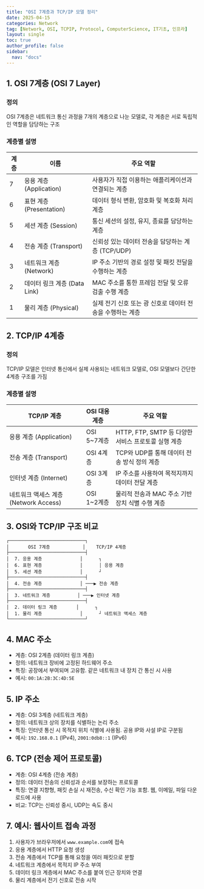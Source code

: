 ```yaml
---
title: "OSI 7계층과 TCP/IP 모델 정리"
date: 2025-04-15
categories: Network
tag: [Network, OSI, TCPIP, Protocol, ComputerScience, IT기초, 인프라]
layout: single
toc: true
author_profile: false
sidebar:
  nav: "docs"
---
```


## 1. OSI 7계층 (OSI 7 Layer)

### 정의

OSI 7계층은 네트워크 통신 과정을 7개의 계층으로 나눈 모델로, 각 계층은 서로 독립적인 역할을 담당하는 구조

### 계층별 설명

| 계층 | 이름                         | 주요 역할                                                 |
| ---- | ---------------------------- | --------------------------------------------------------- |
| 7    | 응용 계층 (Application)      | 사용자가 직접 이용하는 애플리케이션과 연결되는 계층       |
| 6    | 표현 계층 (Presentation)     | 데이터 형식 변환, 암호화 및 복호화 처리 계층              |
| 5    | 세션 계층 (Session)          | 통신 세션의 설정, 유지, 종료를 담당하는 계층              |
| 4    | 전송 계층 (Transport)        | 신뢰성 있는 데이터 전송을 담당하는 계층 (TCP/UDP)         |
| 3    | 네트워크 계층 (Network)      | IP 주소 기반의 경로 설정 및 패킷 전달을 수행하는 계층     |
| 2    | 데이터 링크 계층 (Data Link) | MAC 주소를 통한 프레임 전달 및 오류 검출 수행 계층        |
| 1    | 물리 계층 (Physical)         | 실제 전기 신호 또는 광 신호로 데이터 전송을 수행하는 계층 |

## 2. TCP/IP 4계층

### 정의

TCP/IP 모델은 인터넷 통신에서 실제 사용되는 네트워크 모델로, OSI 모델보다 간단한 4계층 구조를 가짐

### 계층별 설명

| TCP/IP 계층                           | OSI 대응 계층 | 주요 역할                                           |
| ------------------------------------- | ------------- | --------------------------------------------------- |
| 응용 계층 (Application)               | OSI 5~7계층   | HTTP, FTP, SMTP 등 다양한 서비스 프로토콜 실행 계층 |
| 전송 계층 (Transport)                 | OSI 4계층     | TCP와 UDP를 통해 데이터 전송 방식 정의 계층         |
| 인터넷 계층 (Internet)                | OSI 3계층     | IP 주소를 사용하여 목적지까지 데이터 전달 계층      |
| 네트워크 액세스 계층 (Network Access) | OSI 1~2계층   | 물리적 전송과 MAC 주소 기반 장치 식별 수행 계층     |

## 3. OSI와 TCP/IP 구조 비교

```
┌────────────────────────────┐
│       OSI 7계층            │    TCP/IP 4계층
├────────────────────────────┤
│  7. 응용 계층              │      ┐
│  6. 표현 계층              │      │ 응용 계층
│  5. 세션 계층              │      ┘
├────────────────────────────┤
│  4. 전송 계층              │ ───▶ 전송 계층
├────────────────────────────┤
│  3. 네트워크 계층          │ ───▶ 인터넷 계층
├────────────────────────────┤
│  2. 데이터 링크 계층       │      ┐
│  1. 물리 계층              │      ┘ 네트워크 액세스 계층
└────────────────────────────┘
```

## 4. MAC 주소

- 계층: OSI 2계층 (데이터 링크 계층)
- 정의: 네트워크 장비에 고정된 하드웨어 주소
- 특징: 공장에서 부여되며 고유함. 같은 네트워크 내 장치 간 통신 시 사용
- 예시: `00:1A:2B:3C:4D:5E`

## 5. IP 주소

- 계층: OSI 3계층 (네트워크 계층)
- 정의: 네트워크 상의 장치를 식별하는 논리 주소
- 특징: 인터넷 통신 시 목적지 위치 식별에 사용됨. 공용 IP와 사설 IP로 구분됨
- 예시: `192.168.0.1` (IPv4), `2001:0db8::1` (IPv6)

## 6. TCP (전송 제어 프로토콜)

- 계층: OSI 4계층 (전송 계층)
- 정의: 데이터 전송의 신뢰성과 순서를 보장하는 프로토콜
- 특징: 연결 지향형, 패킷 손실 시 재전송, 수신 확인 기능 포함. 웹, 이메일, 파일 다운로드에 사용
- 비교: TCP는 신뢰성 중시, UDP는 속도 중시

## 7. 예시: 웹사이트 접속 과정

1. 사용자가 브라우저에서 `www.example.com`에 접속
2. 응용 계층에서 HTTP 요청 생성
3. 전송 계층에서 TCP를 통해 요청을 여러 패킷으로 분할
4. 네트워크 계층에서 목적지 IP 주소 부여
5. 데이터 링크 계층에서 MAC 주소를 붙여 인근 장치와 연결
6. 물리 계층에서 전기 신호로 전송 시작
